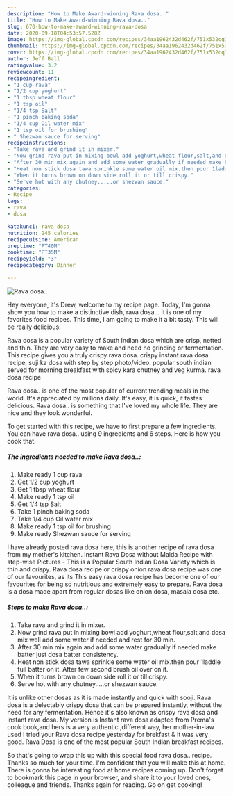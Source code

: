 ```yaml
---
description: "How to Make Award-winning Rava dosa.."
title: "How to Make Award-winning Rava dosa.."
slug: 670-how-to-make-award-winning-rava-dosa
date: 2020-09-18T04:53:57.528Z
image: https://img-global.cpcdn.com/recipes/34aa1962432d462f/751x532cq70/rava-dosa-recipe-main-photo.jpg
thumbnail: https://img-global.cpcdn.com/recipes/34aa1962432d462f/751x532cq70/rava-dosa-recipe-main-photo.jpg
cover: https://img-global.cpcdn.com/recipes/34aa1962432d462f/751x532cq70/rava-dosa-recipe-main-photo.jpg
author: Jeff Ball
ratingvalue: 3.2
reviewcount: 11
recipeingredient:
- "1 cup rava"
- "1/2 cup yoghurt"
- "1 tbsp wheat flour"
- "1 tsp oil"
- "1/4 tsp Salt"
- "1 pinch baking soda"
- "1/4 cup Oil water mix"
- "1 tsp oil for brushing"
- " Shezwan sauce for serving"
recipeinstructions:
- "Take rava and grind it in mixer."
- "Now grind rava put in mixing bowl add yoghurt,wheat flour,salt,and dosa mix well add some water if needed and rest for 30 min."
- "After 30 min mix again and add some water gradually if needed make batter just dosa batter consistency."
- "Heat non stick dosa tawa sprinkle some water oil mix.then pour 1laddle full batter on it. After few second brush oil over on it."
- "When it turns brown on down side roll it or till crispy."
- "Serve hot with any chutney.....or shezwan sauce."
categories:
- Recipe
tags:
- rava
- dosa

katakunci: rava dosa 
nutrition: 245 calories
recipecuisine: American
preptime: "PT40M"
cooktime: "PT35M"
recipeyield: "3"
recipecategory: Dinner

---
```



![Rava dosa..](https://img-global.cpcdn.com/recipes/34aa1962432d462f/751x532cq70/rava-dosa-recipe-main-photo.jpg)

Hey everyone, it's Drew, welcome to my recipe page. Today, I'm gonna show you how to make a distinctive dish, rava dosa... It is one of my favorites food recipes. This time, I am going to make it a bit tasty. This will be really delicious.

Rava dosa is a popular variety of South Indian dosa which are crisp, netted and thin. They are very easy to make and need no grinding or fermentation. This recipe gives you a truly crispy rava dosa. crispy instant rava dosa recipe, suji ka dosa with step by step photo/video. popular south indian served for morning breakfast with spicy kara chutney and veg kurma. rava dosa recipe

Rava dosa.. is one of the most popular of current trending meals in the world. It's appreciated by millions daily. It's easy, it is quick, it tastes delicious. Rava dosa.. is something that I've loved my whole life. They are nice and they look wonderful.


To get started with this recipe, we have to first prepare a few ingredients. You can have rava dosa.. using 9 ingredients and 6 steps. Here is how you cook that.

<!--inarticleads1-->

##### The ingredients needed to make Rava dosa..:

1. Make ready 1 cup rava
1. Get 1/2 cup yoghurt
1. Get 1 tbsp wheat flour
1. Make ready 1 tsp oil
1. Get 1/4 tsp Salt
1. Take 1 pinch baking soda
1. Take 1/4 cup Oil water mix
1. Make ready 1 tsp oil for brushing
1. Make ready  Shezwan sauce for serving


I have already posted rava dosa here, this is another recipe of rava dosa from my mother&#39;s kitchen. Instant Rava Dosa without Maida Recipe with step-wise Pictures - This is a Popular South Indian Dosa Variety which is thin and crispy. Rava dosa recipe or crispy onion rava dosa recipe was one of our favourites, as its This easy rava dosa recipe has become one of our favourites for being so nutritious and extremely easy to prepare. Rava dosa is a dosa made apart from regular dosas like onion dosa, masala dosa etc. 

<!--inarticleads2-->

##### Steps to make Rava dosa..:

1. Take rava and grind it in mixer.
1. Now grind rava put in mixing bowl add yoghurt,wheat flour,salt,and dosa mix well add some water if needed and rest for 30 min.
1. After 30 min mix again and add some water gradually if needed make batter just dosa batter consistency.
1. Heat non stick dosa tawa sprinkle some water oil mix.then pour 1laddle full batter on it. After few second brush oil over on it.
1. When it turns brown on down side roll it or till crispy.
1. Serve hot with any chutney.....or shezwan sauce.


It is unlike other dosas as it is made instantly and quick with sooji. Rava dosa is a delectably crispy dosa that can be prepared instantly, without the need for any fermentation. Hence it&#39;s also known as crispy rava dosa and instant rava dosa. My version is Instant rava dosa adapted from Prema&#39;s cook book,and hers is a very authentic ,different way, her mother-in-law used I tried your Rava dosa recipe yesterday for brekfast &amp; it was very good. Rava Dosa is one of the most popular South Indian breakfast recipes. 

So that's going to wrap this up with this special food rava dosa.. recipe. Thanks so much for your time. I'm confident that you will make this at home. There is gonna be interesting food at home recipes coming up. Don't forget to bookmark this page in your browser, and share it to your loved ones, colleague and friends. Thanks again for reading. Go on get cooking!
